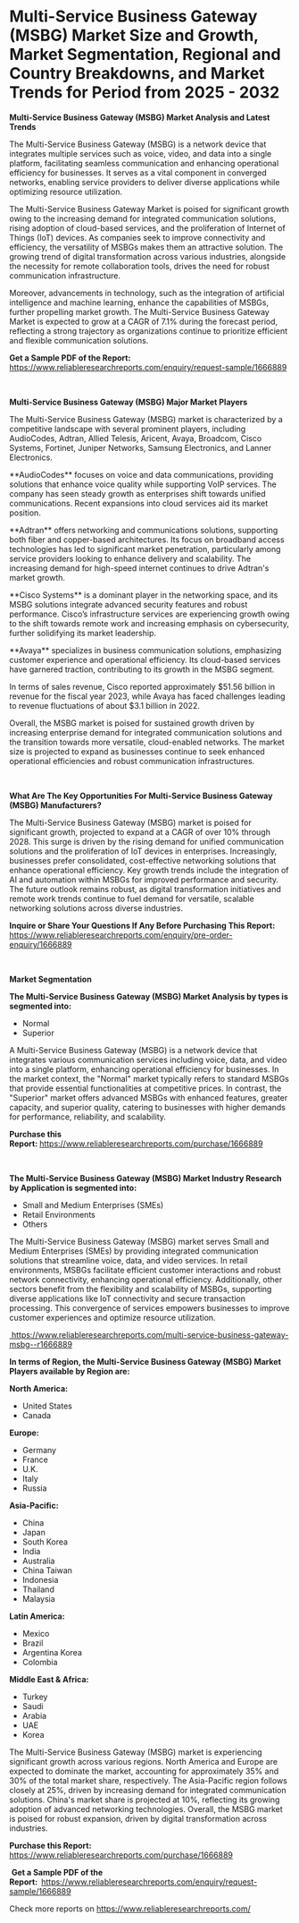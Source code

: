 <p><h1>Multi-Service Business Gateway (MSBG) Market Size and Growth, Market Segmentation, Regional and Country Breakdowns, and Market Trends for Period from 2025 -  2032</h1></p><p><strong>Multi-Service Business Gateway (MSBG) Market Analysis and Latest Trends</strong></p>
<p><p>The Multi-Service Business Gateway (MSBG) is a network device that integrates multiple services such as voice, video, and data into a single platform, facilitating seamless communication and enhancing operational efficiency for businesses. It serves as a vital component in converged networks, enabling service providers to deliver diverse applications while optimizing resource utilization.</p><p>The Multi-Service Business Gateway Market is poised for significant growth owing to the increasing demand for integrated communication solutions, rising adoption of cloud-based services, and the proliferation of Internet of Things (IoT) devices. As companies seek to improve connectivity and efficiency, the versatility of MSBGs makes them an attractive solution. The growing trend of digital transformation across various industries, alongside the necessity for remote collaboration tools, drives the need for robust communication infrastructure.</p><p>Moreover, advancements in technology, such as the integration of artificial intelligence and machine learning, enhance the capabilities of MSBGs, further propelling market growth. The Multi-Service Business Gateway Market is expected to grow at a CAGR of 7.1% during the forecast period, reflecting a strong trajectory as organizations continue to prioritize efficient and flexible communication solutions.</p></p>
<p><strong>Get a Sample PDF of the Report:&nbsp;</strong> <a href="https://www.reliableresearchreports.com/enquiry/request-sample/1666889?utm_campaign=2245&utm_medium=2&utm_source=Github&utm_content=ia&utm_term=27022025&utm_id=multi-service-business-gateway-msbg">https://www.reliableresearchreports.com/enquiry/request-sample/1666889</a></p>
<p>&nbsp;</p>
<p><strong>Multi-Service Business Gateway (MSBG) Major Market Players</strong></p>
<p><p>The Multi-Service Business Gateway (MSBG) market is characterized by a competitive landscape with several prominent players, including AudioCodes, Adtran, Allied Telesis, Aricent, Avaya, Broadcom, Cisco Systems, Fortinet, Juniper Networks, Samsung Electronics, and Lanner Electronics.</p><p>**AudioCodes** focuses on voice and data communications, providing solutions that enhance voice quality while supporting VoIP services. The company has seen steady growth as enterprises shift towards unified communications. Recent expansions into cloud services aid its market position.</p><p>**Adtran** offers networking and communications solutions, supporting both fiber and copper-based architectures. Its focus on broadband access technologies has led to significant market penetration, particularly among service providers looking to enhance delivery and scalability. The increasing demand for high-speed internet continues to drive Adtran's market growth.</p><p>**Cisco Systems** is a dominant player in the networking space, and its MSBG solutions integrate advanced security features and robust performance. Cisco’s infrastructure services are experiencing growth owing to the shift towards remote work and increasing emphasis on cybersecurity, further solidifying its market leadership.</p><p>**Avaya** specializes in business communication solutions, emphasizing customer experience and operational efficiency. Its cloud-based services have garnered traction, contributing to its growth in the MSBG segment.</p><p>In terms of sales revenue, Cisco reported approximately $51.56 billion in revenue for the fiscal year 2023, while Avaya has faced challenges leading to revenue fluctuations of about $3.1 billion in 2022. </p><p>Overall, the MSBG market is poised for sustained growth driven by increasing enterprise demand for integrated communication solutions and the transition towards more versatile, cloud-enabled networks. The market size is projected to expand as businesses continue to seek enhanced operational efficiencies and robust communication infrastructures.</p></p>
<p>&nbsp;</p>
<p><strong>What Are The Key Opportunities For Multi-Service Business Gateway (MSBG) Manufacturers?</strong></p>
<p><p>The Multi-Service Business Gateway (MSBG) market is poised for significant growth, projected to expand at a CAGR of over 10% through 2028. This surge is driven by the rising demand for unified communication solutions and the proliferation of IoT devices in enterprises. Increasingly, businesses prefer consolidated, cost-effective networking solutions that enhance operational efficiency. Key growth trends include the integration of AI and automation within MSBGs for improved performance and security. The future outlook remains robust, as digital transformation initiatives and remote work trends continue to fuel demand for versatile, scalable networking solutions across diverse industries.</p></p>
<p><strong>Inquire or Share Your Questions If Any Before Purchasing This Report:</strong> <a href="https://www.reliableresearchreports.com/enquiry/pre-order-enquiry/1666889?utm_campaign=2245&utm_medium=2&utm_source=Github&utm_content=ia&utm_term=27022025&utm_id=multi-service-business-gateway-msbg">https://www.reliableresearchreports.com/enquiry/pre-order-enquiry/1666889</a></p>
<p>&nbsp;</p>
<p><strong>Market Segmentation</strong></p>
<p><strong>The Multi-Service Business Gateway (MSBG) Market Analysis by types is segmented into:</strong></p>
<p><ul><li>Normal</li><li>Superior</li></ul></p>
<p><p>A Multi-Service Business Gateway (MSBG) is a network device that integrates various communication services including voice, data, and video into a single platform, enhancing operational efficiency for businesses. In the market context, the "Normal" market typically refers to standard MSBGs that provide essential functionalities at competitive prices. In contrast, the "Superior" market offers advanced MSBGs with enhanced features, greater capacity, and superior quality, catering to businesses with higher demands for performance, reliability, and scalability.</p></p>
<p><strong>Purchase this Report:&nbsp;</strong><a href="https://www.reliableresearchreports.com/purchase/1666889?utm_campaign=2245&utm_medium=2&utm_source=Github&utm_content=ia&utm_term=27022025&utm_id=multi-service-business-gateway-msbg">https://www.reliableresearchreports.com/purchase/1666889</a></p>
<p>&nbsp;</p>
<p><strong>The Multi-Service Business Gateway (MSBG) Market Industry Research by Application is segmented into:</strong></p>
<p><ul><li>Small and Medium Enterprises (SMEs)</li><li>Retail Environments</li><li>Others</li></ul></p>
<p><p>The Multi-Service Business Gateway (MSBG) market serves Small and Medium Enterprises (SMEs) by providing integrated communication solutions that streamline voice, data, and video services. In retail environments, MSBGs facilitate efficient customer interactions and robust network connectivity, enhancing operational efficiency. Additionally, other sectors benefit from the flexibility and scalability of MSBGs, supporting diverse applications like IoT connectivity and secure transaction processing. This convergence of services empowers businesses to improve customer experiences and optimize resource utilization.</p></p>
<p><a href="https://www.reliableresearchreports.com/multi-service-business-gateway-msbg--r1666889?utm_campaign=2245&utm_medium=2&utm_source=Github&utm_content=ia&utm_term=27022025&utm_id=multi-service-business-gateway-msbg">&nbsp;https://www.reliableresearchreports.com/multi-service-business-gateway-msbg--r1666889</a></p>
<p><strong>In terms of Region, the Multi-Service Business Gateway (MSBG) Market Players available by Region are:</strong></p>
<p>
    <p> <strong> North America: </strong>
        <ul>
            <li>United States</li>
            <li>Canada</li>
        </ul>
        </p> 
    <p> <strong> Europe: </strong>
        <ul>
            <li>Germany</li>
            <li>France</li>
            <li>U.K.</li>
            <li>Italy</li>
            <li>Russia</li>
        </ul>
        </p> 
    <p> <strong> Asia-Pacific: </strong>
        <ul>
            <li>China</li>
            <li>Japan</li>
            <li>South Korea</li>
            <li>India</li>
            <li>Australia</li>
            <li>China Taiwan</li>
            <li>Indonesia</li>
            <li>Thailand</li>
            <li>Malaysia</li>
        </ul>
        </p> 
    <p> <strong> Latin America: </strong>
        <ul>
            <li>Mexico</li>
            <li>Brazil</li>
            <li>Argentina Korea</li>
            <li>Colombia</li>
        </ul>
        </p> 
    <p> <strong> Middle East & Africa: </strong>
        <ul>
            <li>Turkey</li>
            <li>Saudi</li>
            <li>Arabia</li>
            <li>UAE</li>
            <li>Korea</li>
        </ul>
    </p>
    </p>
<p><p>The Multi-Service Business Gateway (MSBG) market is experiencing significant growth across various regions. North America and Europe are expected to dominate the market, accounting for approximately 35% and 30% of the total market share, respectively. The Asia-Pacific region follows closely at 25%, driven by increasing demand for integrated communication solutions. China's market share is projected at 10%, reflecting its growing adoption of advanced networking technologies. Overall, the MSBG market is poised for robust expansion, driven by digital transformation across industries.</p></p>
<p><strong>Purchase this Report: </strong><a href="https://www.reliableresearchreports.com/purchase/1666889?utm_campaign=2245&utm_medium=2&utm_source=Github&utm_content=ia&utm_term=27022025&utm_id=multi-service-business-gateway-msbg">https://www.reliableresearchreports.com/purchase/1666889</a></p>
<p>&nbsp;<strong>Get a Sample PDF of the Report:&nbsp;&nbsp;</strong><a href="https://www.reliableresearchreports.com/enquiry/request-sample/1666889?utm_campaign=2245&utm_medium=2&utm_source=Github&utm_content=ia&utm_term=27022025&utm_id=multi-service-business-gateway-msbg">https://www.reliableresearchreports.com/enquiry/request-sample/1666889</a></p>
<p><strong></strong></p>
<p>Check more reports on <a href="https://www.reliableresearchreports.com/?utm_campaign=2245&utm_medium=2&utm_source=Github&utm_content=ia&utm_term=27022025&utm_id=multi-service-business-gateway-msbg">https://www.reliableresearchreports.com/</a></p>